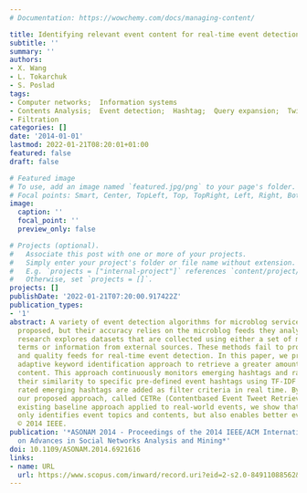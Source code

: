 ```yaml
---
# Documentation: https://wowchemy.com/docs/managing-content/

title: Identifying relevant event content for real-time event detection
subtitle: ''
summary: ''
authors:
- X. Wang
- L. Tokarchuk
- S. Poslad
tags:
- Computer networks;  Information systems
- Contents Analysis;  Event detection;  Hashtag;  Query expansion;  Twitter
- Filtration
categories: []
date: '2014-01-01'
lastmod: 2022-01-21T08:20:01+01:00
featured: false
draft: false

# Featured image
# To use, add an image named `featured.jpg/png` to your page's folder.
# Focal points: Smart, Center, TopLeft, Top, TopRight, Left, Right, BottomLeft, Bottom, BottomRight.
image:
  caption: ''
  focal_point: ''
  preview_only: false

# Projects (optional).
#   Associate this post with one or more of your projects.
#   Simply enter your project's folder or file name without extension.
#   E.g. `projects = ["internal-project"]` references `content/project/deep-learning/index.md`.
#   Otherwise, set `projects = []`.
projects: []
publishDate: '2022-01-21T07:20:00.917422Z'
publication_types:
- '1'
abstract: A variety of event detection algorithms for microblog services have been
  proposed, but their accuracy relies on the microblog feeds they analyse. Existing
  research explores datasets that are collected using either a set of manually predefined
  terms or information from external sources. These methods fail to provide comprehensive
  and quality feeds for real-time event detection. In this paper, we present a novel
  adaptive keyword identification approach to retrieve a greater amount of event relevant
  content. This approach continuously monitors emerging hashtags and rates them by
  their similarity to specific pre-defined event hashtags using TF-IDF vectors. Top
  rated emerging hashtags are added as filter criteria in real time. By comparing
  our proposed approach, called CETRe (Contentbased Event Tweet Retrieval) with an
  existing baseline approach applied to real-world events, we show that CETRe not
  only identifies event topics and contents, but also enables better event detection.
  © 2014 IEEE.
publication: '*ASONAM 2014 - Proceedings of the 2014 IEEE/ACM International Conference
  on Advances in Social Networks Analysis and Mining*'
doi: 10.1109/ASONAM.2014.6921616
links:
- name: URL
  url: https://www.scopus.com/inward/record.uri?eid=2-s2.0-84911088562&doi=10.1109%2fASONAM.2014.6921616&partnerID=40&md5=cc520dd7785ca52a63c0961d3a15628f
---
```

